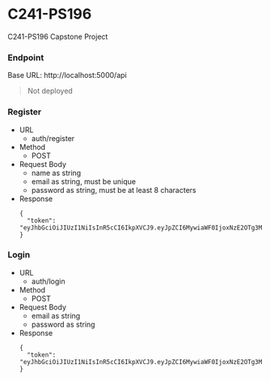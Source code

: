 # C241-PS196
C241-PS196 Capstone Project

### Endpoint
Base URL: http://localhost:5000/api
> Not deployed

### Register
- URL
  - auth/register
- Method
  - POST
- Request Body
  - name as string
  - email as string, must be unique
  - password as string, must be at least 8 characters
- Response
  ```
  {
    "token": "eyJhbGciOiJIUzI1NiIsInR5cCI6IkpXVCJ9.eyJpZCI6MywiaWF0IjoxNzE2OTg3MDQ4LCJleHAiOjE3MTY5OTA2NDh9.TE_ham55MmobQFiNDGklJZQFF6Se9wqnPtqcfCM5bEg"
  }
  ```

### Login
- URL
  - auth/login
- Method
  - POST
- Request Body
  - email as string
  - password as string
- Response
  ```
  {
    "token": "eyJhbGciOiJIUzI1NiIsInR5cCI6IkpXVCJ9.eyJpZCI6MywiaWF0IjoxNzE2OTg3MDQ4LCJleHAiOjE3MTY5OTA2NDh9.TE_ham55MmobQFiNDGklJZQFF6Se9wqnPtqcfCM5bEg"
  }
  ```
